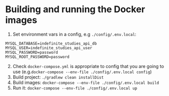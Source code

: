 # Building and running the Docker images
1. Set environment vars in a config, e.g `./config/.env.local`:
```
MYSQL_DATABASE=indefinite_studies_api_db
MYSQL_USER=indefinite_studies_api_user
MYSQL_PASSWORD=password
MYSQL_ROOT_PASSWORD=password
```
2. Check `docker-compose.yml` is appropriate to config that you are going to use (e.g.`docker-compose --env-file ./config/.env.local config`)
3. Build project: `./gradlew clean installDist`
4. Build images: `docker-compose --env-file ./config/.env.local build`
5. Run it: `docker-compose --env-file ./config/.env.local up`